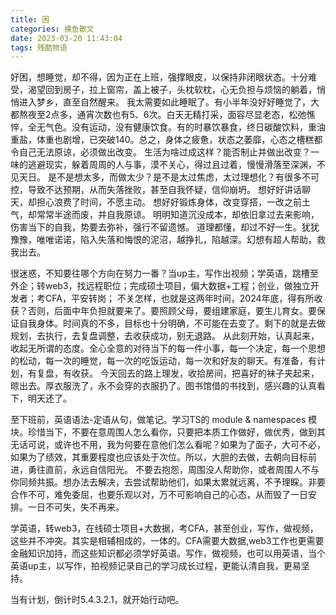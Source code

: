 ```yaml
---
title: 困
categories: 摸鱼散文
date: 2023-03-20 11:43:04
tags: 残酷物语
---
```


好困，想睡觉，却不得，因为正在上班，强撑眼皮，以保持非闭眼状态。十分难受，渴望回到房子，拉上窗帘，盖上被子，头枕软枕，心无负担与烦恼的躺着，悄悄进入梦乡，直至自然醒来。
我太需要如此睡眠了。有小半年没好好睡觉了，大都熬夜至2点多，通宵次数也有5、6次。白天无精打采，面容尽显老态，松弛憔悴，全无气色。没有运动，没有健康饮食。有的时暴饮暴食，终日碳酸饮料，重油重盐，体重也剧增，已突破140。总之，身体之疲惫，状态之萎靡，心态之槽糕都令自己无法原谅，必须做出改变。
生活为啥过成这样？能否制止并做出改变？一味的逃避现实，躲着周周的人与事，漠不关心，得过且过着，慢慢滑落至深渊，不见天日。
是不是想太多，而做太少？是不是太过焦虑，太过理想化？有很多不可控，导致不达预期，从而失落挫败，甚至自我怀疑，信仰崩坍。
想好好讲话聊天，却担心浪费了时间，不愿主动。
想好好锻炼身体，改变穿搭，一改之前土气，却常常半途而废，并自我原谅。
明明知道沉没成本，却依旧拿过去来影响，伤害当下的自我，势要去弥补，强行不留遗憾。
道理都懂，却过不好一生。犹犹豫豫，唯唯诺诺，陷入失落和悔恨的泥沼，越挣扎，陷越深。幻想有超人帮助，救我出去。

很迷惑，不知要往哪个方向在努力一番？当up主，写作出视频；学英语，跳槽至外企；转web3，找远程职位；完成硕士项目，偏大数据+工程；创业，做独立开发者；考CFA，平安转岗；
不关怎样，也就是这两年时间，2024年底，得有所收获？否则，后面中年负担就要来了。要照顾父母，要组建家庭，要生儿育女。要保证自我身体。时间真的不多，目标也十分明确，不可能在去变了。剩下的就是去做规划，去执行，去复盘调整，去收获成功，别无退路。
从此刻开始，认真起来，收起无所谓的态度。全心全意的对待当下的每一件小事，每一个决定，每一个思想的松动，每一次的睡觉，每一次的吃饭运动，每一次和好友的聊天。有准备，有计划，有复盘，有收获。
今天回去的路上理发，收拾房间，把喜好的袜子夹起来，晾出去。厚衣服洗了，永不会穿的衣服扔了。图书馆借的书找到，感兴趣的认真看下，明天还了。

至下班前，英语语法-定语从句，做笔记。学习TS的 module & namespaces 模块。珍惜当下，不要在意周围人怎么看你，只要把本质工作做好，做优秀，做到其无话可说，或许也不用，我为何要在意他们怎么看呢？如果为了面子，大可不必，如果为了绩效，其重要程度也应该处于次位。所以，大胆的去做，去朝向目标前进，勇往直前，永远自信阳光。
不要去抱怨，周围没人帮助你，或者周围人不与你同频共振。想办法去解决，去尝试帮助他们，如果太累就远离，不予理睬。非要合作不可，难免委屈，也要乐观以对，万不可影响自己的心态，从而毁了一日安排。一日不可失，失不再来。

学英语，转web3，在线硕士项目+大数据，考CFA，甚至创业，写作，做视频，这些并不冲突。其实是相辅相成的，一体的。CFA需要大数据,web3工作也更需要金融知识加持，而这些知识都必须学好英语。写作，做视频，也可以用英语，当个英语up主，以写作，拍视频记录自己的学习成长过程，更能认清自我，更易坚持。

当有计划，倒计时5.4.3.2.1，就开始行动吧。